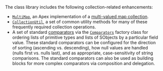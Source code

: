 The class library includes the following collection-related enhancements:
* [`MultiMap`](MultiMap), an Apex implementation of a [multi-valued map collection](https://en.wikipedia.org/wiki/Multimap).
* [`CollectionUtil`](CollectionUtil),  a set of common utility methods for many of these frequently required collection operations.
* A set of standard [comparators](System.Comparator) via the [`Comparators`](Comparators) factory class for ordering lists of primitive types and lists of SObjects by a particular field value. These standard comparators can be configured for the direction of sorting (ascending vs. descending), how null values are handled (nulls first vs. nulls last), and as appropriate, case-sensitivity of string comparisons. The standard comparators can also be used as building blocks for more complex comparators via composition and delegation.
